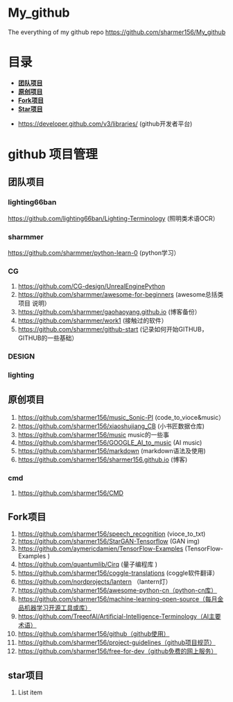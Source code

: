 # My_github
The everything of my github repo
https://github.com/sharmer156/My_github

# 目录

- **[团队项目](#团队项目)**
- **[原创项目](#原创项目)**
- **[Fork项目](#Fork项目)**
- **[Star项目](#Star项目)**
* https://developer.github.com/v3/libraries/ (github开发者平台)
# github 项目管理
## 团队项目
### lighting66ban
https://github.com/lighting66ban/Lighting-Terminology (照明类术语OCR）
### sharmmer
https://github.com/sharmmer/python-learn-0 (python学习）
### CG
1. https://github.com/CG-design/UnrealEnginePython
1. https://github.com/sharmmer/awesome-for-beginners (awesome总括类项目 说明）
1. https://github.com/sharmmer/gaohaoyang.github.io (博客备份）
1. https://github.com/sharmmer/work1 (接触过的软件）
1. https://github.com/sharmmer/github-start (记录如何开始GITHUB，GITHUB的一些基础）


### DESIGN
### lighting
## 原创项目
1. https://github.com/sharmer156/music_Sonic-PI (code_to_vioce&music）
1. https://github.com/sharmer156/xiaoshujiang_CB (小书匠数据仓库)
1. https://github.com/sharmer156/music  music的一些事
1. https://github.com/sharmer156/GOOGLE_AI_to_music  (AI music)
1. https://github.com/sharmer156/markdown (markdown语法及使用)
1. https://github.com/sharmer156/sharmer156.github.io (博客)

### cmd
1. https://github.com/sharmer156/CMD


## Fork项目
1. https://github.com/sharmer156/speech_recognition (vioce_to_txt)
1. https://github.com/sharmer156/StarGAN-Tensorflow (GAN img)
1. https://github.com/aymericdamien/TensorFlow-Examples (TensorFlow-Examples )
1. https://github.com/quantumlib/Cirq (量子编程库 )
1. https://github.com/sharmer156/coggle-translations (coggle软件翻译）
1. https://github.com/nordprojects/lantern （lantern灯）
1. https://github.com/sharmer156/awesome-python-cn（python-cn库）
1. https://github.com/sharmer156/machine-learning-open-source（每月金品机器学习开源工具或库）
1. https://github.com/TreeofAI/Artificial-Intelligence-Terminology（AI主要术语）
1. https://github.com/sharmer156/github（github使用）
1. https://github.com/sharmer156/project-guidelines（github项目规范）
1. https://github.com/sharmer156/free-for-dev（github免费的网上服务）
## star项目

 1. List item
